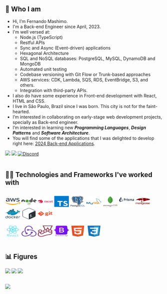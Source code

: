 ## 👨 Who I am
- Hi, I’m Fernando Mashimo.
- I'm a Back-end Engineer since April, 2023.
- I'm well versed at:
  - Node.js (TypeScript)
  - Restful APIs
  - Sync and Async (Event-driven) applications
  - Hexagonal Architecture
  - SQL and NoSQL databases: PostgreSQL, MySQL, DynamoDB and MongoDB
  - Automated unit testing
  - Codebase versioning with Git Flow or Trunk-based approaches
  - AWS services: CDK, Lambda, SQS, RDS, EventBridge, S3, and others.
  - Integration with third-party APIs.
- I also do have some experience in Front-end development with React, HTML and CSS.
- I live in São Paulo, Brazil since I was born. This city is not for the faint-hearted.
- I’m interested in collaborating on early-stage web development projects, specially as Back-end engineer.
- I’m interested in learning new ***Programming Languages***, ***Design Patterns*** and ***Software Architecture***.
- You will find some of the applications that I was delighted to develop right here: [2024 Back-end Applications](https://github.com/fernando-mashimo/2024-back-end-applications/).

<div align="left">
  <a href="mailto:fernando.mashimo@yahoo.com.br" target="_blank"><img src="https://img.shields.io/badge/-Yahoo-%23333?style=for-the-badge&logo=yahoo&logoColor=white" target="_blank"></a>
  <a href="https://www.linkedin.com/in/mashimo" target="_blank"><img src="https://img.shields.io/badge/-LinkedIn-%230077B5?style=for-the-badge&logo=linkedin&logoColor=white" target="_blank"></a>
  <a href="https://discordapp.com/users/1086373600409432207"><img src="https://img.shields.io/badge/Discord-7289DA?style=for-the-badge&logo=discord&logoColor=white" title="Discord"></a>
</div>

<br>

## 👨‍🎓 Technologies and Frameworks I've worked with
<div align="left" style="display: inline_block">
  <img alt="Amazon Web Services" height="36" width="48" src="https://github.com/devicons/devicon/blob/master/icons/amazonwebservices/amazonwebservices-original-wordmark.svg">
<!--   <img alt="JS Vanilla" height="36" width="48" src="https://raw.githubusercontent.com/devicons/devicon/master/icons/javascript/javascript-plain.svg"> -->
  <img alt="Node JS" height="36" width="48" src="https://github.com/devicons/devicon/blob/master/icons/nodejs/nodejs-original-wordmark.svg">
  <img alt="Nest JS" height="36" width="48" src="https://github.com/devicons/devicon/blob/master/icons/nestjs/nestjs-original-wordmark.svg">
  <img alt="TypeScript" height="36" width="48" src="https://github.com/devicons/devicon/blob/master/icons/typescript/typescript-plain.svg">
  <img alt="PostgreSQL" height="36" width="48" src="https://github.com/devicons/devicon/blob/master/icons/postgresql/postgresql-original-wordmark.svg">
  <img alt="My SQL" height="36" width="48" src="https://github.com/devicons/devicon/blob/master/icons/mysql/mysql-original-wordmark.svg">
  <img alt="MongoDB" height="36" width="48" src="https://github.com/devicons/devicon/blob/master/icons/mongodb/mongodb-original-wordmark.svg">
  <img alt="Prisma" height="48" src="https://github.com/devicons/devicon/blob/master/icons/prisma/prisma-original-wordmark.svg">
<!--   <img alt="Sequelize" height="48" src="https://github.com/devicons/devicon/blob/master/icons/sequelize/sequelize-original-wordmark.svg"> -->
  <img alt="Mongoose" height="36" width="48" src="https://github.com/devicons/devicon/blob/master/icons/mongoose/mongoose-original-wordmark.svg">
  <img alt="Docker" height="36" width="48" src="https://github.com/devicons/devicon/blob/master/icons/docker/docker-original-wordmark.svg">
  <img alt="Bash" height="36" width="48" src="https://raw.githubusercontent.com/devicons/devicon/master/icons/bash/bash-original.svg">
  <img alt="Git" height="36" width="48" src="https://raw.githubusercontent.com/devicons/devicon/master/icons/git/git-plain-wordmark.svg">
  <br><br>
  <img alt="React" height="36" width="48" src="https://github.com/devicons/devicon/blob/master/icons/react/react-original-wordmark.svg">
  <img alt="Redux" height="36" width="48" src="https://github.com/devicons/devicon/blob/master/icons/redux/redux-original.svg">
  <img alt="JEST" height="36" width="48" src="https://github.com/devicons/devicon/blob/master/icons/jest/jest-plain.svg">
  <img alt="Bootstrap" height="36" width="48" src="https://github.com/devicons/devicon/blob/master/icons/bootstrap/bootstrap-original-wordmark.svg">
  <img alt="HTML 5" height="36" width="48" src="https://raw.githubusercontent.com/devicons/devicon/master/icons/html5/html5-original.svg">
  <img alt="CSS 3" height="36" width="48" src="https://raw.githubusercontent.com/devicons/devicon/master/icons/css3/css3-original.svg">
</div>

<br>

## 📊 Figures
<div align="justified">
  <img width=400em src="https://github-readme-stats.vercel.app/api?username=fernando-mashimo&show_icons=true&theme=dracula&include_all_commits=true&count_private=true&rank_icon=percentile"/>
  <img height=167em src="https://github-readme-stats.vercel.app/api/top-langs/?username=fernando-mashimo&layout=compact&langs_count=7&theme=dracula"/>
  <img width=400em src="https://github-readme-stats.vercel.app/api/wakatime?username=fernandomashimo&layout=compact&langs_count=7&theme=dracula"/>
<br>
</div>
<br>

[![](https://visitcount.itsvg.in/api?id=fernando-mashimo&label=Profile%20Views&color=1&icon=2&pretty=false)](https://visitcount.itsvg.in)

